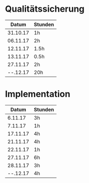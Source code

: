 # Qualitätssicherung
Datum | Stunden
---|---
31.10.17 | 1h
06.11.17 | 2h
12.11.17 | 1.5h
13.11.17 | 0.5h
27.11.17 | 2h
--.12.17 | 20h
  
# Implementation
 Datum | Stunden
---|---
6.11.17| 3h
7.11.17 | 1h
17.11.17 | 4h
21.11.17 | 4h
22.11.17 | 1h
27.11.17 | 6h
28.11.17 | 3h
--.12.17 | 4h
